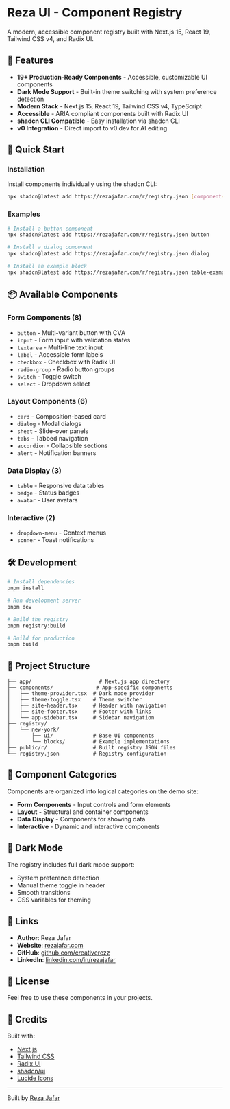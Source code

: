 # Reza UI - Component Registry

A modern, accessible component registry built with Next.js 15, React 19, Tailwind CSS v4, and Radix UI.

## 🎨 Features

- **19+ Production-Ready Components** - Accessible, customizable UI components
- **Dark Mode Support** - Built-in theme switching with system preference detection
- **Modern Stack** - Next.js 15, React 19, Tailwind CSS v4, TypeScript
- **Accessible** - ARIA compliant components built with Radix UI
- **shadcn CLI Compatible** - Easy installation via shadcn CLI
- **v0 Integration** - Direct import to v0.dev for AI editing

## 🚀 Quick Start

### Installation

Install components individually using the shadcn CLI:

```bash
npx shadcn@latest add https://rezajafar.com/r/registry.json [component-name]
```

### Examples

```bash
# Install a button component
npx shadcn@latest add https://rezajafar.com/r/registry.json button

# Install a dialog component
npx shadcn@latest add https://rezajafar.com/r/registry.json dialog

# Install an example block
npx shadcn@latest add https://rezajafar.com/r/registry.json table-example
```

## 📦 Available Components

### Form Components (8)
- `button` - Multi-variant button with CVA
- `input` - Form input with validation states
- `textarea` - Multi-line text input
- `label` - Accessible form labels
- `checkbox` - Checkbox with Radix UI
- `radio-group` - Radio button groups
- `switch` - Toggle switch
- `select` - Dropdown select

### Layout Components (6)
- `card` - Composition-based card
- `dialog` - Modal dialogs
- `sheet` - Slide-over panels
- `tabs` - Tabbed navigation
- `accordion` - Collapsible sections
- `alert` - Notification banners

### Data Display (3)
- `table` - Responsive data tables
- `badge` - Status badges
- `avatar` - User avatars

### Interactive (2)
- `dropdown-menu` - Context menus
- `sonner` - Toast notifications

## 🛠️ Development

```bash
# Install dependencies
pnpm install

# Run development server
pnpm dev

# Build the registry
pnpm registry:build

# Build for production
pnpm build
```

## 📁 Project Structure

```
├── app/                      # Next.js app directory
├── components/              # App-specific components
│   ├── theme-provider.tsx  # Dark mode provider
│   ├── theme-toggle.tsx    # Theme switcher
│   ├── site-header.tsx     # Header with navigation
│   ├── site-footer.tsx     # Footer with links
│   └── app-sidebar.tsx     # Sidebar navigation
├── registry/
│   └── new-york/
│       ├── ui/             # Base UI components
│       └── blocks/         # Example implementations
├── public/r/               # Built registry JSON files
└── registry.json           # Registry configuration
```

## 🎯 Component Categories

Components are organized into logical categories on the demo site:

- **Form Components** - Input controls and form elements
- **Layout** - Structural and container components
- **Data Display** - Components for showing data
- **Interactive** - Dynamic and interactive components

## 🌙 Dark Mode

The registry includes full dark mode support:

- System preference detection
- Manual theme toggle in header
- Smooth transitions
- CSS variables for theming

## 🔗 Links

- **Author**: Reza Jafar
- **Website**: [rezajafar.com](https://rezajafar.com)
- **GitHub**: [github.com/creativerezz](https://github.com/creativerezz)
- **LinkedIn**: [linkedin.com/in/rezajafar](https://linkedin.com/in/rezajafar)

## 📝 License

Feel free to use these components in your projects.

## 🙏 Credits

Built with:
- [Next.js](https://nextjs.org/)
- [Tailwind CSS](https://tailwindcss.com/)
- [Radix UI](https://www.radix-ui.com/)
- [shadcn/ui](https://ui.shadcn.com/)
- [Lucide Icons](https://lucide.dev/)

---

Built by [Reza Jafar](https://rezajafar.com)
